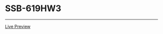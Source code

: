 # SSB-619HW3
<hr>
<a href="https://nazmulhossainxi9.github.io/SSB-619HW3/index.html">Live Preview</a>
